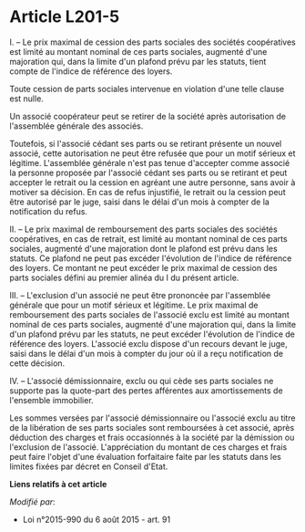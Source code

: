 # Article L201-5

I. – Le prix maximal de cession des parts sociales des sociétés coopératives est limité au montant nominal de ces parts
sociales, augmenté d'une majoration qui, dans la limite d'un plafond prévu par les statuts, tient compte de l'indice de
référence des loyers.

Toute cession de parts sociales intervenue en violation d'une telle clause est nulle.

Un associé coopérateur peut se retirer de la société après autorisation de l'assemblée générale des associés.

Toutefois, si l'associé cédant ses parts ou se retirant présente un nouvel associé, cette autorisation ne peut être refusée
que pour un motif sérieux et légitime. L'assemblée générale n'est pas tenue d'accepter comme associé la personne proposée par
l'associé cédant ses parts ou se retirant et peut accepter le retrait ou la cession en agréant une autre personne, sans avoir
à motiver sa décision. En cas de refus injustifié, le retrait ou la cession peut être autorisé par le juge, saisi dans le
délai d'un mois à compter de la notification du refus.

II. – Le prix maximal de remboursement des parts sociales des sociétés coopératives, en cas de retrait, est limité au montant
nominal de ces parts sociales, augmenté d'une majoration dont le plafond est prévu dans les statuts. Ce plafond ne peut pas
excéder l'évolution de l'indice de référence des loyers. Ce montant ne peut excéder le prix maximal de cession des parts
sociales défini au premier alinéa du I du présent article.

III. – L'exclusion d'un associé ne peut être prononcée par l'assemblée générale que pour un motif sérieux et légitime. Le
prix maximal de remboursement des parts sociales de l'associé exclu est limité au montant nominal de ces parts sociales,
augmenté d'une majoration qui, dans la limite d'un plafond prévu par les statuts, ne peut excéder l'évolution de l'indice de
référence des loyers. L'associé exclu dispose d'un recours devant le juge, saisi dans le délai d'un mois à compter du jour où
il a reçu notification de cette décision.

IV. – L'associé démissionnaire, exclu ou qui cède ses parts sociales ne supporte pas la quote-part des pertes afférentes aux
amortissements de l'ensemble immobilier.

Les sommes versées par l'associé démissionnaire ou l'associé exclu au titre de la libération de ses parts sociales sont
remboursées à cet associé, après déduction des charges et frais occasionnés à la société par la démission ou l'exclusion de
l'associé. L'appréciation du montant de ces charges et frais peut faire l'objet d'une évaluation forfaitaire faite par les
statuts dans les limites fixées par décret en Conseil d'Etat.

**Liens relatifs à cet article**

_Modifié par_:

  - Loi n°2015-990 du 6 août 2015 - art. 91

